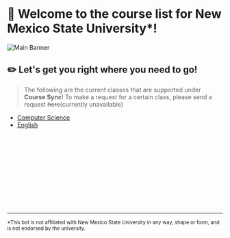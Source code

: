 # 🎉 Welcome to the course list for New Mexico State University\*!</h1>
<img src="https://media.discordapp.net/attachments/907157942594314251/907159920305135646/Concept_Bot_Logo_Banner_Full.png?width=1920&height=480" alt="Main Banner"></img>


## ✏️ Let's get you right where you need to go!

> The following are the current classes that are supported under **Course Sync**! To make a request for a certain class, please send a request <s>here</s>(currently unavailable)

- [Computer Science](https://github.com/robertvargas-irq/university-course-sync-discord-bot/blob/master/Supported%20Courses/CS.md)
- [English](https://github.com/robertvargas-irq/university-course-sync-discord-bot/blob/master/Supported%20Courses/ENGL.md)

<br><br><br><br><br><br><br><br><br><br>

---

<sub>*This bot is not affiliated with New Mexico State University in any way, shape or form, and is not endorsed by the university.</sub>

